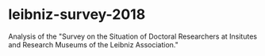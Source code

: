 # leibniz-survey-2018
Analysis of the "Survey on the Situation of Doctoral Researchers at Insitutes and Research Museums of the Leibniz Association."
